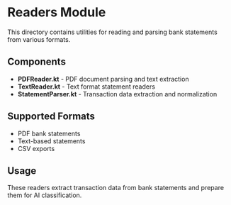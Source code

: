 # Readers Module

This directory contains utilities for reading and parsing bank statements from various formats.

## Components

- **PDFReader.kt** - PDF document parsing and text extraction
- **TextReader.kt** - Text format statement readers
- **StatementParser.kt** - Transaction data extraction and normalization

## Supported Formats

- PDF bank statements
- Text-based statements
- CSV exports

## Usage

These readers extract transaction data from bank statements and prepare them for AI classification.
